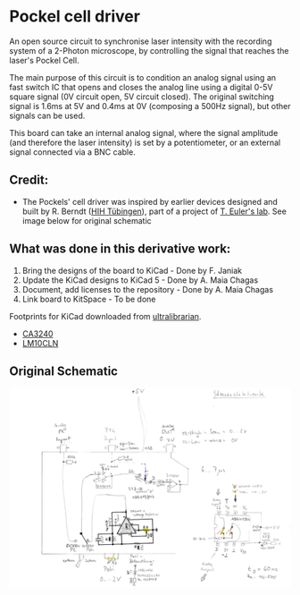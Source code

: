# Pockel cell driver
An open source circuit to synchronise laser intensity with the recording system of a 2-Photon microscope, by controlling the signal that reaches the laser's Pockel Cell. 


The main purpose of this circuit is to condition an analog signal using an fast switch IC that opens and closes the analog line using a digital 0-5V square signal (0V circuit open, 5V circuit closed). The original switching signal is 1.6ms at 5V and 0.4ms at 0V (composing a 500Hz signal), but other signals can be used.

This board can take an internal analog signal, where the signal amplitude (and therefore the laser intensity) is set by a potentiometer, or an external signal connected via a BNC cable.


## Credit:
- The Pockels' cell driver was inspired by earlier devices designed and built by R. Berndt ([HIH Tübingen](<https://www.hih-tuebingen.de/en/>)), part of a project of [T. Euler's lab](<http://www.eye-tuebingen.de/eulerlab/>). See image below for original schematic



## What was done in this derivative work:
1. Bring the designs of the board to KiCad - Done by F. Janiak
2. Update the KiCad designs to KiCad 5 - Done by A. Maia Chagas
3. Document, add licenses to the repository - Done by A. Maia Chagas
4. Link board to KitSpace - To be done


Footprints for KiCad downloaded from [ultralibrarian](<https://app.ultralibrarian.com>).

- [CA3240](<https://app.ultralibrarian.com/details/f0fe15b2-106c-11e9-ab3a-0a3560a4cccc/Intersil/CA3240AE?uid=155cdc561030ca9b&exports=KiCAD>)
- [LM10CLN](<https://app.ultralibrarian.com/details/49f2f7e6-1073-11e9-ab3a-0a3560a4cccc/Texas-Instruments/LM10CLN?uid=6d97a49d38e0b250&exports=KiCAD>)


## Original Schematic

![](media/Berndt_design.jpg)
